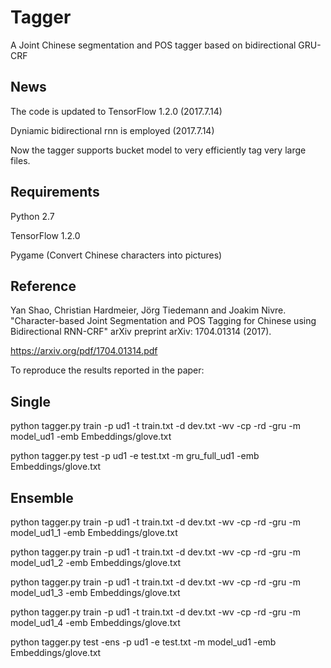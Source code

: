 # Tagger

A Joint Chinese segmentation and POS tagger based on bidirectional GRU-CRF

## News

The code is updated to TensorFlow 1.2.0 (2017.7.14)

Dyniamic bidirectional rnn is employed (2017.7.14)

Now the tagger supports bucket model to very efficiently tag very large files. 

## Requirements

Python 2.7

TensorFlow 1.2.0

Pygame (Convert Chinese characters into pictures)

## Reference

Yan Shao, Christian Hardmeier, Jörg Tiedemann and Joakim Nivre. "Character-based Joint Segmentation and POS Tagging for Chinese using Bidirectional RNN-CRF" arXiv preprint arXiv: 1704.01314 (2017).

https://arxiv.org/pdf/1704.01314.pdf

To reproduce the results reported in the paper:

## Single

python tagger.py train -p ud1 -t train.txt -d dev.txt -wv -cp -rd -gru -m model_ud1 -emb Embeddings/glove.txt

python tagger.py test -p ud1 -e test.txt -m gru_full_ud1 -emb Embeddings/glove.txt

## Ensemble

python tagger.py train -p ud1 -t train.txt -d dev.txt -wv -cp -rd -gru -m model_ud1_1 -emb Embeddings/glove.txt

python tagger.py train -p ud1 -t train.txt -d dev.txt -wv -cp -rd -gru -m model_ud1_2 -emb Embeddings/glove.txt

python tagger.py train -p ud1 -t train.txt -d dev.txt -wv -cp -rd -gru -m model_ud1_3 -emb Embeddings/glove.txt

python tagger.py train -p ud1 -t train.txt -d dev.txt -wv -cp -rd -gru -m model_ud1_4 -emb Embeddings/glove.txt

python tagger.py test -ens -p ud1 -e test.txt -m model_ud1 -emb Embeddings/glove.txt
